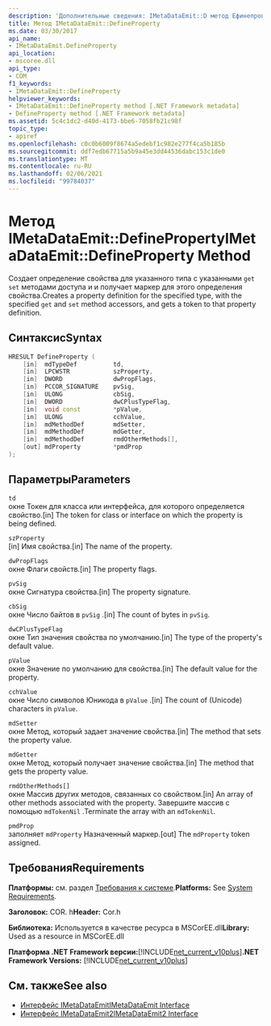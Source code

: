 ```yaml
---
description: 'Дополнительные сведения: IMetaDataEmit::D метод Ефинепроперти'
title: Метод IMetaDataEmit::DefineProperty
ms.date: 03/30/2017
api_name:
- IMetaDataEmit.DefineProperty
api_location:
- mscoree.dll
api_type:
- COM
f1_keywords:
- IMetaDataEmit::DefineProperty
helpviewer_keywords:
- IMetaDataEmit::DefineProperty method [.NET Framework metadata]
- DefineProperty method [.NET Framework metadata]
ms.assetid: 5c4c1dc2-d40d-4173-bbe6-7058fb21c98f
topic_type:
- apiref
ms.openlocfilehash: c0c0b6009f8674a5edebf1c982e277f4ca5b185b
ms.sourcegitcommit: ddf7edb67715a5b9a45e3dd44536dabc153c1de0
ms.translationtype: MT
ms.contentlocale: ru-RU
ms.lasthandoff: 02/06/2021
ms.locfileid: "99784037"
---
```

# <a name="imetadataemitdefineproperty-method"></a><span data-ttu-id="9574a-103">Метод IMetaDataEmit::DefineProperty</span><span class="sxs-lookup"><span data-stu-id="9574a-103">IMetaDataEmit::DefineProperty Method</span></span>

<span data-ttu-id="9574a-104">Создает определение свойства для указанного типа с указанными `get` `set` методами доступа и и получает маркер для этого определения свойства.</span><span class="sxs-lookup"><span data-stu-id="9574a-104">Creates a property definition for the specified type, with the specified `get` and `set` method accessors, and gets a token to that property definition.</span></span>  
  
## <a name="syntax"></a><span data-ttu-id="9574a-105">Синтаксис</span><span class="sxs-lookup"><span data-stu-id="9574a-105">Syntax</span></span>  
  
```cpp  
HRESULT DefineProperty (
    [in]  mdTypeDef          td,
    [in]  LPCWSTR            szProperty,
    [in]  DWORD              dwPropFlags,
    [in]  PCCOR_SIGNATURE    pvSig,
    [in]  ULONG              cbSig,
    [in]  DWORD              dwCPlusTypeFlag,
    [in]  void const         *pValue,
    [in]  ULONG              cchValue,
    [in]  mdMethodDef        mdSetter,
    [in]  mdMethodDef        mdGetter,
    [in]  mdMethodDef        rmdOtherMethods[],
    [out] mdProperty         *pmdProp
);  
```  
  
## <a name="parameters"></a><span data-ttu-id="9574a-106">Параметры</span><span class="sxs-lookup"><span data-stu-id="9574a-106">Parameters</span></span>  

 `td`  
 <span data-ttu-id="9574a-107">окне Токен для класса или интерфейса, для которого определяется свойство.</span><span class="sxs-lookup"><span data-stu-id="9574a-107">[in] The token for class or interface on which the property is being defined.</span></span>  
  
 `szProperty`  
 <span data-ttu-id="9574a-108">[in] Имя свойства.</span><span class="sxs-lookup"><span data-stu-id="9574a-108">[in] The name of the property.</span></span>  
  
 `dwPropFlags`  
 <span data-ttu-id="9574a-109">окне Флаги свойств.</span><span class="sxs-lookup"><span data-stu-id="9574a-109">[in] The property flags.</span></span>  
  
 `pvSig`  
 <span data-ttu-id="9574a-110">окне Сигнатура свойства.</span><span class="sxs-lookup"><span data-stu-id="9574a-110">[in] The property signature.</span></span>  
  
 `cbSig`  
 <span data-ttu-id="9574a-111">окне Число байтов в `pvSig` .</span><span class="sxs-lookup"><span data-stu-id="9574a-111">[in] The count of bytes in `pvSig`.</span></span>  
  
 `dwCPlusTypeFlag`  
 <span data-ttu-id="9574a-112">окне Тип значения свойства по умолчанию.</span><span class="sxs-lookup"><span data-stu-id="9574a-112">[in] The type of the property's default value.</span></span>  
  
 `pValue`  
 <span data-ttu-id="9574a-113">окне Значение по умолчанию для свойства.</span><span class="sxs-lookup"><span data-stu-id="9574a-113">[in] The default value for the property.</span></span>  
  
 `cchValue`  
 <span data-ttu-id="9574a-114">окне Число символов Юникода в `pValue` .</span><span class="sxs-lookup"><span data-stu-id="9574a-114">[in] The count of (Unicode) characters in `pValue`.</span></span>  
  
 `mdSetter`  
 <span data-ttu-id="9574a-115">окне Метод, который задает значение свойства.</span><span class="sxs-lookup"><span data-stu-id="9574a-115">[in] The method that sets the property value.</span></span>  
  
 `mdGetter`  
 <span data-ttu-id="9574a-116">окне Метод, который получает значение свойства.</span><span class="sxs-lookup"><span data-stu-id="9574a-116">[in] The method that gets the property value.</span></span>  
  
 `rmdOtherMethods[]`  
 <span data-ttu-id="9574a-117">окне Массив других методов, связанных со свойством.</span><span class="sxs-lookup"><span data-stu-id="9574a-117">[in] An array of other methods associated with the property.</span></span> <span data-ttu-id="9574a-118">Завершите массив с помощью `mdTokenNil` .</span><span class="sxs-lookup"><span data-stu-id="9574a-118">Terminate the array with an `mdTokenNil`.</span></span>  
  
 `pmdProp`  
 <span data-ttu-id="9574a-119">заполняет `mdProperty` Назначенный маркер.</span><span class="sxs-lookup"><span data-stu-id="9574a-119">[out] The `mdProperty` token assigned.</span></span>  
  
## <a name="requirements"></a><span data-ttu-id="9574a-120">Требования</span><span class="sxs-lookup"><span data-stu-id="9574a-120">Requirements</span></span>  

 <span data-ttu-id="9574a-121">**Платформы:** см. раздел [Требования к системе](../../get-started/system-requirements.md).</span><span class="sxs-lookup"><span data-stu-id="9574a-121">**Platforms:** See [System Requirements](../../get-started/system-requirements.md).</span></span>  
  
 <span data-ttu-id="9574a-122">**Заголовок:** COR. h</span><span class="sxs-lookup"><span data-stu-id="9574a-122">**Header:** Cor.h</span></span>  
  
 <span data-ttu-id="9574a-123">**Библиотека:** Используется в качестве ресурса в MSCorEE.dll</span><span class="sxs-lookup"><span data-stu-id="9574a-123">**Library:** Used as a resource in MSCorEE.dll</span></span>  
  
 <span data-ttu-id="9574a-124">**Платформа .NET Framework версии:**[!INCLUDE[net_current_v10plus](../../../../includes/net-current-v10plus-md.md)]</span><span class="sxs-lookup"><span data-stu-id="9574a-124">**.NET Framework Versions:** [!INCLUDE[net_current_v10plus](../../../../includes/net-current-v10plus-md.md)]</span></span>  
  
## <a name="see-also"></a><span data-ttu-id="9574a-125">См. также</span><span class="sxs-lookup"><span data-stu-id="9574a-125">See also</span></span>

- [<span data-ttu-id="9574a-126">Интерфейс IMetaDataEmit</span><span class="sxs-lookup"><span data-stu-id="9574a-126">IMetaDataEmit Interface</span></span>](imetadataemit-interface.md)
- [<span data-ttu-id="9574a-127">Интерфейс IMetaDataEmit2</span><span class="sxs-lookup"><span data-stu-id="9574a-127">IMetaDataEmit2 Interface</span></span>](imetadataemit2-interface.md)
